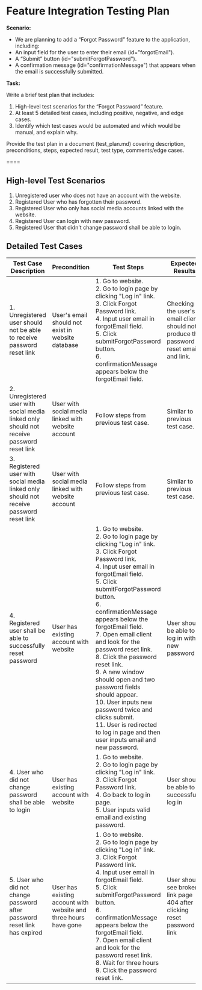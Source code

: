 # Feature Integration Testing Plan

**Scenario:**

* We are planning to add a “Forgot Password” feature to the application, including:
* An input field for the user to enter their email (id="forgotEmail").
* A “Submit” button (id="submitForgotPassword").
* A confirmation message (id="confirmationMessage") that appears when the email is successfully submitted.

**Task:**

Write a brief test plan that includes:
1. High-level test scenarios for the “Forgot Password” feature.
2. At least 5 detailed test cases, including positive, negative, and edge cases.
3. Identify which test cases would be automated and which would be manual, and explain why.

Provide the test plan in a document (test_plan.md) covering description, preconditions, steps, expected result, test type, comments/edge cases.

====

## High-level Test Scenarios

 1. Unregistered user who does not have an account with the website.
 2. Registered User who has forgotten their password.
 3. Registered User who only has social media accounts linked with the website.
 4. Registered User can login with new password.
 5. Registered User that didn't change password shall be able to login.

## Detailed Test Cases
| Test Case Description | Precondition | Test Steps | Expected Results | Test Type | Comments/Edge Cases |
|--|--|--|--|--|--|
|1. Unregistered user should not be able to receive password reset link| User's email should not exist in website database | 1. Go to website. <br/> 2. Go to login page by clicking "Log in" link. <br/> 3. Click Forgot Password link. <br/> 4. Input user email in forgotEmail field. <br/> 5. Click submitForgotPassword button. <br/> 6. confirmationMessage appears below the forgotEmail field. | Checking the user's email client should not produce the password reset email and link. | Functional test | The appearance of the confirmationMessage can be automated as a UI test. Automating the email client test steps can be determined with existing test infrastructure.
| 2. Unregistered user with social media linked only should not receive password reset link | User with social media linked with website account | Follow steps from previous test case. | Similar to previous test case. | Functional test | Similar to previous row
| 3. Registered user with social media linked only should not receive password reset link | User with social media linked with website account | Follow steps from previous test case. | Similar to previous test case. | Functional test | Similar to previous row
| 4. Registered user shall be able to successfully reset password | User has existing account with website | 1. Go to website. <br/> 2. Go to login page by clicking "Log in" link. <br/> 3. Click Forgot Password link. <br/> 4. Input user email in forgotEmail field. <br/> 5. Click submitForgotPassword button. <br/> 6. confirmationMessage appears below the forgotEmail field. <br/> 7. Open email client and look for the password reset link. <br/> 8. Click the password reset link. <br/> 9. A new window should open and two password fields should appear. <br/> 10. User inputs new password twice and clicks submit. <br/> 11. User is redirected to log in page and then user inputs email and new password. | User should be able to log in with new password | Functional test | User should not be able to login with old password. <br/> Can be automated depending on test infrastructure
| 4. User who did not change password shall be able to login | User has existing account with website |1. Go to website. <br/> 2. Go to login page by clicking "Log in" link. <br/> 3. Click Forgot Password link. <br/> 4. Go back to log in page. <br/> 5. User inputs valid email and existing password. <br/> | User should be able to successfully log in | Functional test <br/> <br/> Regression Test | Can be automated
| 5. User who did not change password after password reset link has expired | User has existing account with website and three hours have gone|1. Go to website. <br/> 2. Go to login page by clicking "Log in" link. <br/> 3. Click Forgot Password link. <br/> 4. Input user email in forgotEmail field. <br/> 5. Click submitForgotPassword button. <br/> 6. confirmationMessage appears below the forgotEmail field. <br/> 7. Open email client and look for the password reset link. <br/> 8. Wait for three hours <br/> 9. Click the password reset link.  | User should see broken link page 404 after clicking reset password link | Functional test <br/> | Should be done manually first, then investigate if can be automated
